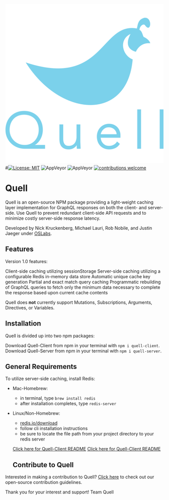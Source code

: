 <p align="center"><img src="./demo/client/src/images/quell_logos/QUELL-nested-LG@0.75x.png" width='800' style="margin-top: 10px; margin-bottom: -10px;"></p>

#[![License: MIT](https://img.shields.io/badge/License-MIT-yellow.svg)](https://github.com/oslabs-beta/Quell/blob/master/LICENSE)
![AppVeyor](https://img.shields.io/badge/build-passing-brightgreen.svg)
![AppVeyor](https://img.shields.io/badge/version-1.0.0-blue.svg)
[![contributions welcome](https://img.shields.io/badge/contributions-welcome-brightgreen.svg?style=flat)](https://github.com/oslabs-beta/Quell/issues)

# Quell

Quell is an open-source NPM package providing a light-weight caching layer implementation for GraphQL responses on both the client- and server-side. Use Quell to prevent redundant client-side API requests and to minimize costly server-side response latency.

Developed by Nick Kruckenberg, Michael Lauri, Rob Nobile, and Justin Jaeger under [OSLabs](https://opensourcelabs.io/).

## Features

Version 1.0 features:

Client-side caching utilizing sessionStorage
Server-side caching utilizing a configurable Redis in-memory data store
Automatic unique cache key generation
Partial and exact match query caching
Programmatic rebuilding of GraphQL queries to fetch only the minimum data necessary to complete the response based upon current cache contents

Quell does **not** currently support Mutations, Subscriptions, Arguments, Directives, or Variables.

## Installation

Quell is divided up into two npm packages:

Download Quell-Client from npm in your terminal with `npm i quell-client`.
Download Quell-Server from npm in your terminal with `npm i quell-server`.

## General Requirements

To utilize server-side caching, install Redis:

- Mac-Homebrew:

  - in terminal, type `brew install redis`
  - after installation completes, type `redis-server`

- Linux/Non-Homebrew:

  - [redis.io/download](https://redis.io/download)
  - follow cli installation instructions
  - be sure to locate the file path from your project directory to your redis server

  [Click here for Quell-Client README](./quell-client/README.md)
  [Click here for Quell-Client README](./quell-server/README.md)

  ## Contribute to Quell

Interested in making a contribution to Quell? [Click here](./CONTRIBUTING.md) to check out our open-source contribution guidelines.

Thank you for your interest and support!
Team Quell
